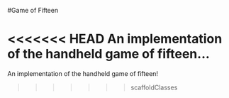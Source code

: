 #Game of Fifteen

<<<<<<< HEAD
An implementation of the handheld game of fifteen...
=======
An implementation of the handheld game of fifteen!
>>>>>>> scaffoldClasses
